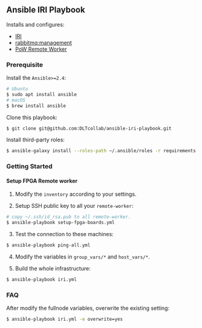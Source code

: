 ## Ansible IRI Playbook

Installs and configures:

- [IRI](https://github.com/iotaledger/iri)
- [rabbitmq:management](https://hub.docker.com/_/rabbitmq)
- [PoW Remote Worker](https://github.com/DLTcollab/dcurl)

### Prerequisite

Install the `Ansible>=2.4`:

```bash
# Ubuntu
$ sudo apt install ansible
# macOS
$ brew install ansible
```

Clone this playbook:

```bash
$ git clone git@github.com:DLTcollab/ansible-iri-playbook.git
```

Install third-party roles:

```bash
$ ansible-galaxy install --roles-path ~/.ansible/roles -r requirements.yml
```

### Getting Started

#### Setup FPGA Remote worker

1. Modify the `inventory` according to your settings.

2. Setup SSH public key to all your `remote-worker`:

```bash
# copy ~/.ssh/id_rsa.pub to all remote-worker.
$ ansible-playbook setup-fpga-boards.yml
```

3. Test the connection to these machines:

```bash
$ ansible-playbook ping-all.yml
```

4. Modify the variables in `group_vars/*` and `host_vars/*`.

5. Build the whole infrastructure:

```bash
$ ansible-playbook iri.yml
```

### FAQ

After modify the fullnode variables, overwrite the existing setting:

```bash
$ ansible-playbook iri.yml -e overwrite=yes
```
